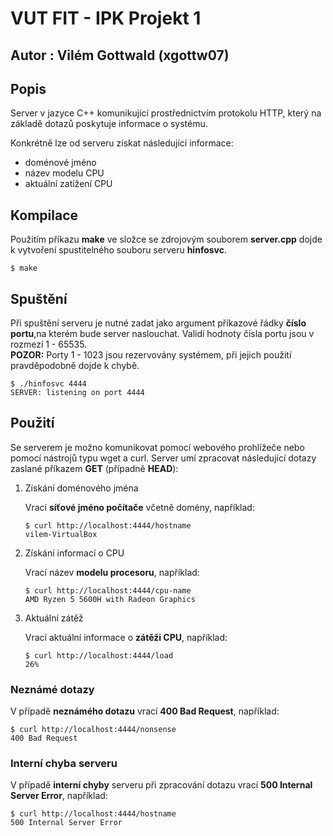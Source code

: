 # VUT FIT - IPK Projekt 1
## Autor : Vilém Gottwald (xgottw07)
## Popis
Server v jazyce C++ komunikující prostřednictvím protokolu HTTP, který na základě dotazů poskytuje informace o systému.

Konkrétně lze od serveru získat následující informace:
 * doménové jméno 
 * název modelu CPU 
 * aktuální zatížení CPU

## Kompilace

Použitím příkazu __make__ ve složce se zdrojovým souborem __server.cpp__ dojde k vytvoření spustitelného souboru serveru __hinfosvc__.

```
$ make
```

## Spuštění

Při spuštění serveru je nutné zadat jako argument příkazové řádky __číslo portu__,na kterém bude server naslouchat. Validí hodnoty čísla portu jsou v rozmezí 1 - 65535.  
__POZOR:__ Porty 1 - 1023 jsou rezervovány systémem, při jejich použití pravděpodobně dojde k chybě.

```
$ ./hinfosvc 4444
SERVER: listening on port 4444
```

## Použití
Se serverem je možno komunikovat pomocí webového prohlížeče nebo pomocí nástrojů typu wget a curl.
Server umí zpracovat následující dotazy zaslané příkazem __GET__ (případně __HEAD__):

1. Získání doménového jména

    Vrací __síťové jméno počítače__ včetně domény, například:
    ```
    $ curl http://localhost:4444/hostname
    vilem-VirtualBox
    ```

2. Získání informací o CPU 

    Vrací název __modelu procesoru__, například:
    ```
    $ curl http://localhost:4444/cpu-name
    AMD Ryzen 5 5600H with Radeon Graphics
    ```

3. Aktuální zátěž 

    Vrací aktuální informace o __zátěži CPU__, například:
    ```
    $ curl http://localhost:4444/load
    26%
    ```
 ### Neznámé dotazy
V případě __neznámého dotazu__ vrací __400 Bad Request__, například:
```
$ curl http://localhost:4444/nonsense
400 Bad Request
```
 ### Interní chyba serveru
V případě __interní chyby__ serveru při zpracování dotazu vrací __500 Internal Server Error__, například:
```
$ curl http://localhost:4444/hostname
500 Internal Server Error
```
